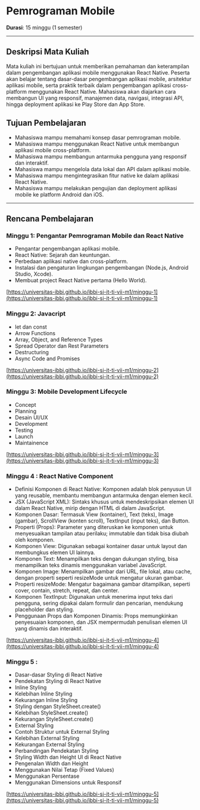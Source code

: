 # Pemrograman Mobile
**Durasi**: 15 minggu (1 semester)

---

## Deskripsi Mata Kuliah

Mata kuliah ini bertujuan untuk memberikan pemahaman dan keterampilan dalam pengembangan aplikasi mobile menggunakan React Native. Peserta akan belajar tentang dasar-dasar pengembangan aplikasi mobile, arsitektur aplikasi mobile, serta praktik terbaik dalam pengembangan aplikasi cross-platform menggunakan React Native. Mahasiswa akan diajarkan cara membangun UI yang responsif, manajemen data, navigasi, integrasi API, hingga deployment aplikasi ke Play Store dan App Store.

## Tujuan Pembelajaran

- Mahasiswa mampu memahami konsep dasar pemrograman mobile.
- Mahasiswa mampu menggunakan React Native untuk membangun aplikasi mobile cross-platform.
- Mahasiswa mampu membangun antarmuka pengguna yang responsif dan interaktif.
- Mahasiswa mampu mengelola data lokal dan API dalam aplikasi mobile.
- Mahasiswa mampu mengintegrasikan fitur native ke dalam aplikasi React Native.
- Mahasiswa mampu melakukan pengujian dan deployment aplikasi mobile ke platform Android dan iOS.

---

## Rencana Pembelajaran

### Minggu 1: Pengantar Pemrograman Mobile dan React Native

- Pengantar pengembangan aplikasi mobile.
- React Native: Sejarah dan keuntungan.
- Perbedaan aplikasi native dan cross-platform.
- Instalasi dan pengaturan lingkungan pengembangan (Node.js, Android Studio, Xcode).
- Membuat project React Native pertama (Hello World).

[https://universitas-ibbi.github.io/ibbi-si-it-ti-vii-m1/minggu-1](https://universitas-ibbi.github.io/ibbi-si-it-ti-vii-m1/minggu-1)

### Minggu 2: Javacript

- let dan const
- Arrow Functions
- Array, Object, and Reference Types
- Spread Operator dan Rest Parameters
- Destructuring
- Async Code and Promises

[https://universitas-ibbi.github.io/ibbi-si-it-ti-vii-m1/minggu-2](https://universitas-ibbi.github.io/ibbi-si-it-ti-vii-m1/minggu-2)

### Minggu 3: Mobile Development Lifecycle

- Concept
- Planning
- Desain UI/UX
- Development
- Testing
- Launch
- Maintainence

[https://universitas-ibbi.github.io/ibbi-si-it-ti-vii-m1/minggu-3](https://universitas-ibbi.github.io/ibbi-si-it-ti-vii-m1/minggu-3)

### Minggu 4 : React Native Component

- Definisi Komponen di React Native: Komponen adalah blok penyusun UI yang reusable, membantu membangun antarmuka dengan elemen kecil.
- JSX (JavaScript XML): Sintaks khusus untuk mendeskripsikan elemen UI dalam React Native, mirip dengan HTML di dalam JavaScript.
- Komponen Dasar: Termasuk View (kontainer), Text (teks), Image (gambar), ScrollView (konten scroll), TextInput (input teks), dan Button.
- Properti (Props): Parameter yang diteruskan ke komponen untuk menyesuaikan tampilan atau perilaku; immutable dan tidak bisa diubah oleh komponen.
- Komponen View: Digunakan sebagai kontainer dasar untuk layout dan membungkus elemen UI lainnya.
- Komponen Text: Menampilkan teks dengan dukungan styling, bisa menampilkan teks dinamis menggunakan variabel JavaScript.
- Komponen Image: Menampilkan gambar dari URL, file lokal, atau cache, dengan properti seperti resizeMode untuk mengatur ukuran gambar.
- Properti resizeMode: Mengatur bagaimana gambar ditampilkan, seperti cover, contain, stretch, repeat, dan center.
- Komponen TextInput: Digunakan untuk menerima input teks dari pengguna, sering dipakai dalam formulir dan pencarian, mendukung placeholder dan styling.
- Penggunaan Props dan Komponen Dinamis: Props memungkinkan penyesuaian komponen, dan JSX mempermudah penulisan elemen UI yang dinamis dan interaktif.

[https://universitas-ibbi.github.io/ibbi-si-it-ti-vii-m1/minggu-4](https://universitas-ibbi.github.io/ibbi-si-it-ti-vii-m1/minggu-4)

### Minggu 5 : 

- Dasar-dasar Styling di React Native
- Pendekatan Styling di React Native
- Inline Styling
- Kelebihan Inline Styling
- Kekurangan Inline Styling
- Styling dengan StyleSheet.create()
- Kelebihan StyleSheet.create()
- Kekurangan StyleSheet.create()
- External Styling
- Contoh Struktur untuk External Styling
- Kelebihan External Styling
- Kekurangan External Styling
- Perbandingan Pendekatan Styling
- Styling Width dan Height UI di React Native
- Pengenalan Width dan Height
- Menggunakan Nilai Tetap (Fixed Values)
- Menggunakan Persentase
- Menggunakan Dimensions untuk Responsif

[https://universitas-ibbi.github.io/ibbi-si-it-ti-vii-m1/minggu-5](https://universitas-ibbi.github.io/ibbi-si-it-ti-vii-m1/minggu-5)